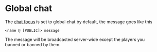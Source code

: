 # Global chat

The [chat focus](/features/communication/focus) is set to global chat by default, the message goes like this

```
<name @ [PUBLIC]> message
```

The message will be broadcasted server-wide except the players you banned or banned by them.
